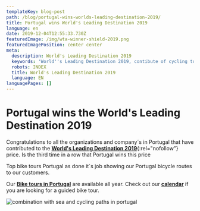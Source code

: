 ```yaml
---
templateKey: blog-post
path: /blog/portugal-wins-worlds-leading-destination-2019/
title: Portugal wins World's Leading Destination 2019
language: en
date: 2019-12-04T12:55:33.730Z
featuredImage: /img/wta-winner-shield-2019.png
featuredImagePosition: center center
meta:
  description: World's Leading Destination 2019
  keywords: 'World''s Leading Destination 2019, contibute of cycling tours in portugal'
  robots: INDEX
  title: World's Leading Destination 2019
  language: EN
languagePages: []
---
```

# Portugal wins the **World's Leading Destination 2019**

Congratulations to all the organizations and company´s in Portugal that have contributed to the [**World's Leading Destination 2019**](https://www.worldtravelawards.com/award-worlds-leading-destination-2019){:rel="nofollow"} price. Is the third time in a row that Portugal wins this price 

Top bike tours Portugal as done it´s job showing our Portugal bicycle routes to our customers.

Our [**Bike tours in Portugal**](https://topbiketoursportugal.com/) are available all year. Check out our [**calendar**](https://topbiketoursportugal.com/guided-bike-tours-calendar-portugal/) if you are looking for a guided bike tour.

![combination with sea and cycling paths in portugal](/img/The-Way-of-St.-James-Bike-Tour-Fold-N-Visit-Cycling-Holidays-0071.jpg "Combination with sea and cycling paths in portugal")
